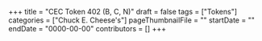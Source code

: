 +++
title = "CEC Token 402 (B, C, N)"
draft = false
tags = ["Tokens"]
categories = ["Chuck E. Cheese's"]
pageThumbnailFile = ""
startDate = ""
endDate = "0000-00-00"
contributors = []
+++
